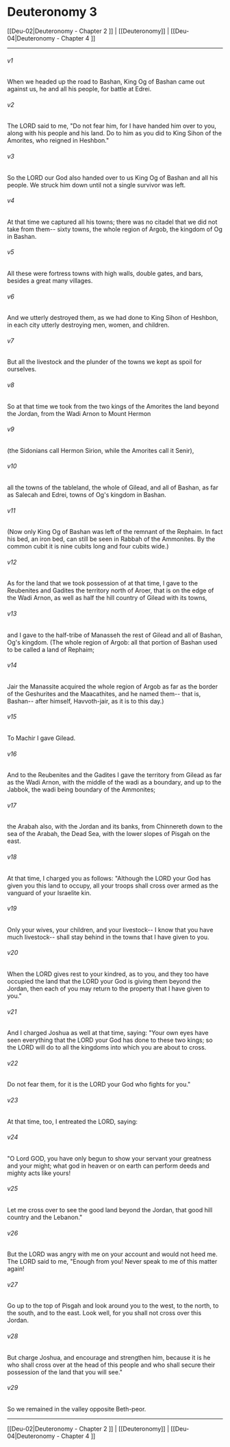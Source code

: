 # Deuteronomy 3

[[Deu-02|Deuteronomy - Chapter 2 ]] | [[Deuteronomy]] | [[Deu-04|Deuteronomy - Chapter 4 ]]
***

###### v1
When we headed up the road to Bashan, King Og of Bashan came out against us, he and all his people, for battle at Edrei.
###### v2
The LORD said to me, "Do not fear him, for I have handed him over to you, along with his people and his land. Do to him as you did to King Sihon of the Amorites, who reigned in Heshbon."
###### v3
So the LORD our God also handed over to us King Og of Bashan and all his people. We struck him down until not a single survivor was left.
###### v4
At that time we captured all his towns; there was no citadel that we did not take from them-- sixty towns, the whole region of Argob, the kingdom of Og in Bashan.
###### v5
All these were fortress towns with high walls, double gates, and bars, besides a great many villages.
###### v6
And we utterly destroyed them, as we had done to King Sihon of Heshbon, in each city utterly destroying men, women, and children.
###### v7
But all the livestock and the plunder of the towns we kept as spoil for ourselves.
###### v8
So at that time we took from the two kings of the Amorites the land beyond the Jordan, from the Wadi Arnon to Mount Hermon
###### v9
(the Sidonians call Hermon Sirion, while the Amorites call it Senir),
###### v10
all the towns of the tableland, the whole of Gilead, and all of Bashan, as far as Salecah and Edrei, towns of Og's kingdom in Bashan.
###### v11
(Now only King Og of Bashan was left of the remnant of the Rephaim. In fact his bed, an iron bed, can still be seen in Rabbah of the Ammonites. By the common cubit it is nine cubits long and four cubits wide.)
###### v12
As for the land that we took possession of at that time, I gave to the Reubenites and Gadites the territory north of Aroer, that is on the edge of the Wadi Arnon, as well as half the hill country of Gilead with its towns,
###### v13
and I gave to the half-tribe of Manasseh the rest of Gilead and all of Bashan, Og's kingdom. (The whole region of Argob: all that portion of Bashan used to be called a land of Rephaim;
###### v14
Jair the Manassite acquired the whole region of Argob as far as the border of the Geshurites and the Maacathites, and he named them-- that is, Bashan-- after himself, Havvoth-jair, as it is to this day.)
###### v15
To Machir I gave Gilead.
###### v16
And to the Reubenites and the Gadites I gave the territory from Gilead as far as the Wadi Arnon, with the middle of the wadi as a boundary, and up to the Jabbok, the wadi being boundary of the Ammonites;
###### v17
the Arabah also, with the Jordan and its banks, from Chinnereth down to the sea of the Arabah, the Dead Sea, with the lower slopes of Pisgah on the east.
###### v18
At that time, I charged you as follows: "Although the LORD your God has given you this land to occupy, all your troops shall cross over armed as the vanguard of your Israelite kin.
###### v19
Only your wives, your children, and your livestock-- I know that you have much livestock-- shall stay behind in the towns that I have given to you.
###### v20
When the LORD gives rest to your kindred, as to you, and they too have occupied the land that the LORD your God is giving them beyond the Jordan, then each of you may return to the property that I have given to you."
###### v21
And I charged Joshua as well at that time, saying: "Your own eyes have seen everything that the LORD your God has done to these two kings; so the LORD will do to all the kingdoms into which you are about to cross.
###### v22
Do not fear them, for it is the LORD your God who fights for you."
###### v23
At that time, too, I entreated the LORD, saying:
###### v24
"O Lord GOD, you have only begun to show your servant your greatness and your might; what god in heaven or on earth can perform deeds and mighty acts like yours!
###### v25
Let me cross over to see the good land beyond the Jordan, that good hill country and the Lebanon."
###### v26
But the LORD was angry with me on your account and would not heed me. The LORD said to me, "Enough from you! Never speak to me of this matter again!
###### v27
Go up to the top of Pisgah and look around you to the west, to the north, to the south, and to the east. Look well, for you shall not cross over this Jordan.
###### v28
But charge Joshua, and encourage and strengthen him, because it is he who shall cross over at the head of this people and who shall secure their possession of the land that you will see."
###### v29
So we remained in the valley opposite Beth-peor.

***

[[Deu-02|Deuteronomy - Chapter 2 ]] | [[Deuteronomy]] | [[Deu-04|Deuteronomy - Chapter 4 ]]
